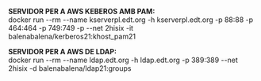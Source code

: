 **SERVIDOR PER A AWS KEBEROS AMB PAM:**  
docker run --rm --name kserverpl.edt.org -h kserverpl.edt.org -p 88:88 -p 464:464 -p 749:749 -p --net 2hisix -it balenabalena/kerberos21:khost_pam21

**SERVIDOR PER A AWS DE LDAP:**  
docker run --rm --name ldap.edt.org -h ldap.edt.org -p 389:389 --net 2hisix -d balenabalena/ldap21:groups
